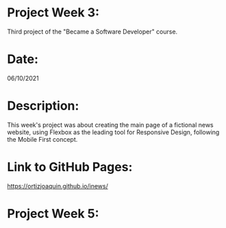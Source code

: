 # Project Week 3:
Third project of the "Became a Software Developer" course.

# Date:
06/10/2021

# Description:
This week's project was about creating the main page of a fictional news website, using Flexbox as the leading tool for Responsive Design, following the Mobile First concept.

# Link to GitHub Pages:
https://ortizjoaquin.github.io/inews/

# Project Week 5:
